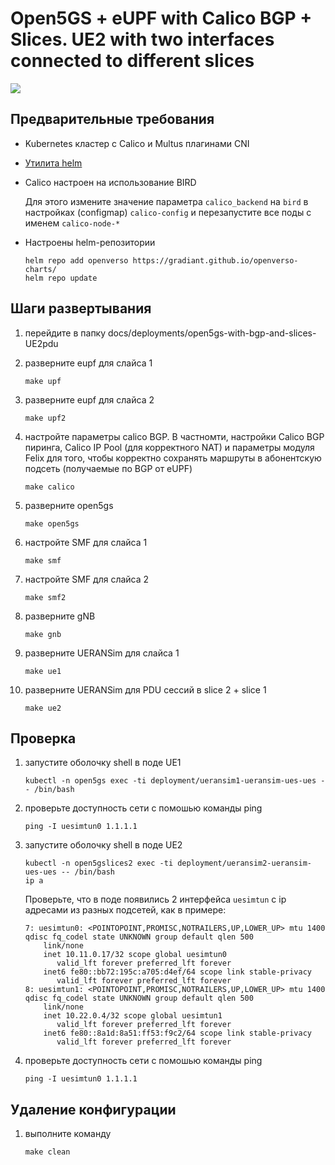 # Open5GS + eUPF with Calico BGP + Slices. UE2 with two interfaces connected to different slices

![](./schema.png)

## Предварительные требования

- Kubernetes кластер с Calico и Multus плагинами CNI
- [Утилита helm](https://helm.sh/docs/intro/install/)
- Calico настроен на использование BIRD

    Для этого измените значение параметра `calico_backend` на `bird` в настройках (configmap) `calico-config` и перезапустите все поды с именем `calico-node-*`

- Настроены helm-репозитории

    ```
    helm repo add openverso https://gradiant.github.io/openverso-charts/
    helm repo update
    ```

## Шаги развертывания

1. перейдите в папку docs/deployments/open5gs-with-bgp-and-slices-UE2pdu
1. разверните eupf для слайса 1

    `make upf`

2. разверните eupf для слайса 2

    `make upf2`

1. настройте параметры calico BGP. В частномти, настройки Calico BGP пиринга, Calico IP Pool (для корректного NAT) и параметры модуля Felix для того, чтобы корректно сохранять маршруты в абонентскую подсеть (получаемые по BGP от eUPF)

    `make calico`

4. разверните open5gs

    `make open5gs`

5. настройте SMF для слайса 1

    `make smf`

6. настройте SMF для слайса 2

    `make smf2`

7. разверните gNB

    `make gnb`

8. разверните UERANSim для слайса 1

    `make ue1`

9. разверните UERANSim для PDU сессий в slice 2 + slice 1 

    `make ue2`

## Проверка

1. запустите оболочку shell в поде UE1

    `kubectl -n open5gs exec -ti deployment/ueransim1-ueransim-ues-ues -- /bin/bash`

2. проверьте доступность сети с помошью команды ping

    `ping -I uesimtun0 1.1.1.1`

3. запустите оболочку shell в поде UE2

    ```
	kubectl -n open5gslices2 exec -ti deployment/ueransim2-ueransim-ues-ues -- /bin/bash
	ip a
	```
	Проверьте, что в поде появились 2 интерфейса `uesimtun` с ip адресами из разных подсетей, как в примере:
	```
	7: uesimtun0: <POINTOPOINT,PROMISC,NOTRAILERS,UP,LOWER_UP> mtu 1400 qdisc fq_codel state UNKNOWN group default qlen 500
		link/none
		inet 10.11.0.17/32 scope global uesimtun0
		   valid_lft forever preferred_lft forever
		inet6 fe80::bb72:195c:a705:d4ef/64 scope link stable-privacy
		   valid_lft forever preferred_lft forever
	8: uesimtun1: <POINTOPOINT,PROMISC,NOTRAILERS,UP,LOWER_UP> mtu 1400 qdisc fq_codel state UNKNOWN group default qlen 500
		link/none
		inet 10.22.0.4/32 scope global uesimtun1
		   valid_lft forever preferred_lft forever
		inet6 fe80::8a1d:8a51:ff53:f9c2/64 scope link stable-privacy
		   valid_lft forever preferred_lft forever
	```

4. проверьте доступность сети с помошью команды ping

    `ping -I uesimtun0 1.1.1.1`

## Удаление конфигурации

1. выполните команду

    `make clean`
